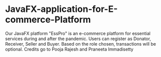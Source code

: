 # JavaFX-application-for-E-commerce-Platform
Our JavaFX platform "EssPro" is an e-commerce platform for essential services during and after the pandemic. Users can register as Donator, Receiver, Seller and Buyer. Based on the role chosen, transactions will be optional.
Credits go to Pooja Rajesh and Praneeta Immadisetty
